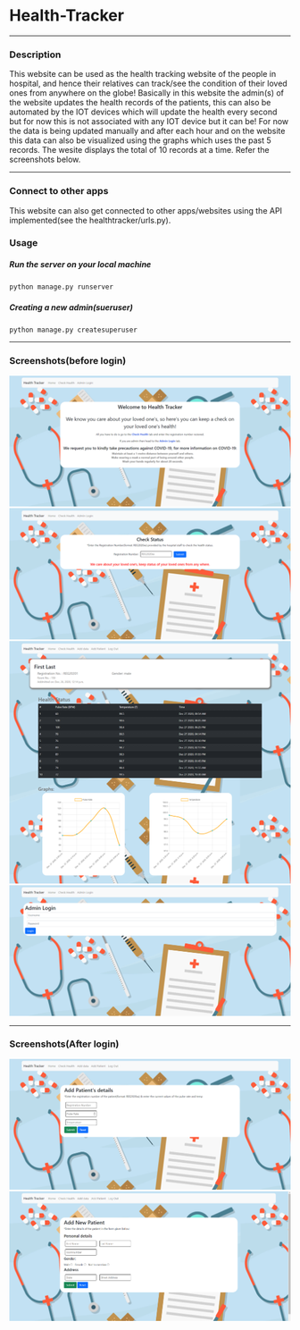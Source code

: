 # Health-Tracker
***
### Description
This website can be used as the health tracking website of the people in hospital, and hence their relatives can track/see the condition of their loved ones from anywhere on the globe!
Basically in this website the admin(s) of the website updates the health records of the patients, this can also be automated by the IOT devices which will update the health every second but for now this is not associated with any IOT device but it can be!
For now the data is being updated manually and after each hour and on the website this data can also be visualized using the graphs which uses the past 5 records. The wesite displays the total of 10 records at a time.
Refer the screenshots below.
***
### Connect to other apps
This website can also get connected to other apps/websites using the API implemented(see the healthtracker/urls.py).
### Usage
##### Run the server on your local machine
``` bash
python manage.py runserver
```

##### Creating a new admin(sueruser)

```
python manage.py createsuperuser
```
***
### Screenshots(before login)
![index](screenshots/index.png)
![check-health](screenshots/check-health.png)
![check-health2](screenshots/check-health2.png)
![admin-login](screenshots/admin-login.png)
***
### Screenshots(After login)
![add-data](screenshots/add-data.png)
![add-p](screenshots/add-p.png)

